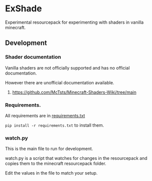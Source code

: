 # ExShade
Experimental resourcepack for experimenting with shaders in vanilla minecraft.


## Development

### Shader documentation
Vanilla shaders are not officially supported and has no official documentation.

However there are unofficial documentation available.
1. https://github.com/McTsts/Minecraft-Shaders-Wiki/tree/main

### Requirements.
All requirements are in [requirements.txt](requirements.txt)

`pip install -r requirements.txt` to install them.


### watch.py
This is the main file to run for development.

watch.py is a script that watches for changes in the resourcepack 
and copies them to the minecraft resourcepack folder.

Edit the values in the file to match your setup.




